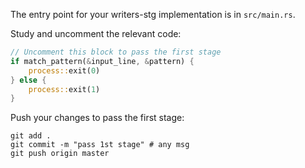 The entry point for your writers-stg implementation is in `src/main.rs`.

Study and uncomment the relevant code:

```rust
// Uncomment this block to pass the first stage
if match_pattern(&input_line, &pattern) {
    process::exit(0)
} else {
    process::exit(1)
}
```

Push your changes to pass the first stage:

```
git add .
git commit -m "pass 1st stage" # any msg
git push origin master
```
